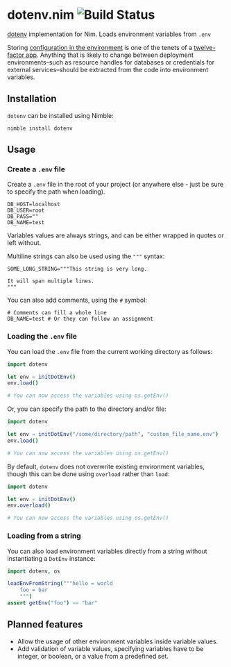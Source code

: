# dotenv.nim ![Build Status](https://api.travis-ci.org/euantorano/dotenv.nim.svg)

[dotenv](https://github.com/bkeepers/dotenv) implementation for Nim. Loads environment variables from `.env`

Storing [configuration in the environment](http://12factor.net/config) is one of the tenets of a [twelve-factor app](http://12factor.net). Anything that is likely to change between deployment environments–such as resource handles for databases or credentials for external services–should be extracted from the code into environment variables.

## Installation

`dotenv` can be installed using Nimble:

```
nimble install dotenv
```

## Usage

### Create a `.env` file

Create a `.env` file in the root of your project (or anywhere else - just be sure to specify the path when loading).

```
DB_HOST=localhost
DB_USER=root
DB_PASS=""
DB_NAME=test
```

Variables values are always strings, and can be either wrapped in quotes or left without.

Multiline strings can also be used using the `"""` syntax:

```
SOME_LONG_STRING="""This string is very long.

It will span multiple lines.
"""
```

You can also add comments, using the `#` symbol:

```
# Comments can fill a whole line
DB_NAME=test # Or they can follow an assignment
```

### Loading the `.env` file

You can load the `.env` file from the current working directory as follows:

```nim
import dotenv

let env = initDotEnv()
env.load()

# You can now access the variables using os.getEnv()
```

Or, you can specify the path to the directory and/or file:

```nim
import dotenv

let env = initDotEnv("/some/directory/path", "custom_file_name.env")
env.load()

# You can now access the variables using os.getEnv()
```

By default, `dotenv` does not overwrite existing environment variables, though this can be done using `overload` rather than `load`:

```nim
import dotenv

let env = initDotEnv()
env.overload()

# You can now access the variables using os.getEnv()
```

### Loading from a string

You can also load environment variables directly from a string without instantiating a `DotEnv` instance:

```nim
import dotenv, os

loadEnvFromString("""hello = world
    foo = bar
    """)
assert getEnv("foo") == "bar"
```

## Planned features

* Allow the usage of other environment variables inside variable values.
* Add validation of variable values, specifying variables have to be integer, or boolean, or a value from a predefined set.
